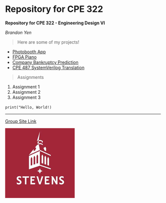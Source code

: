 # Repository for CPE 322

**Repository for CPE 322 - Engineering Design VI**

*Brandon Yen*

> Here are some of my projects!

- [Photobooth App](https://github.com/brandonyen/photobooth)
- [FPGA Piano](https://github.com/brandonyen/fpga_piano)
- [Company Bankruptcy Prediction](https://github.com/brandonyen/company-bankruptcy-prediction)
- [CPE 487 SystemVerilog Translation](https://github.com/brandonyen/Nexys-A7-SystemVerilog)

> Assignments

1. Assignment 1
2. Assignment 2
3. Assignment 3

`print("Hello, World!)`

---

[Group Site Link](https://sites.google.com/stevens.edu/thebestdesign6group/home)

![Image](images.jpeg)
